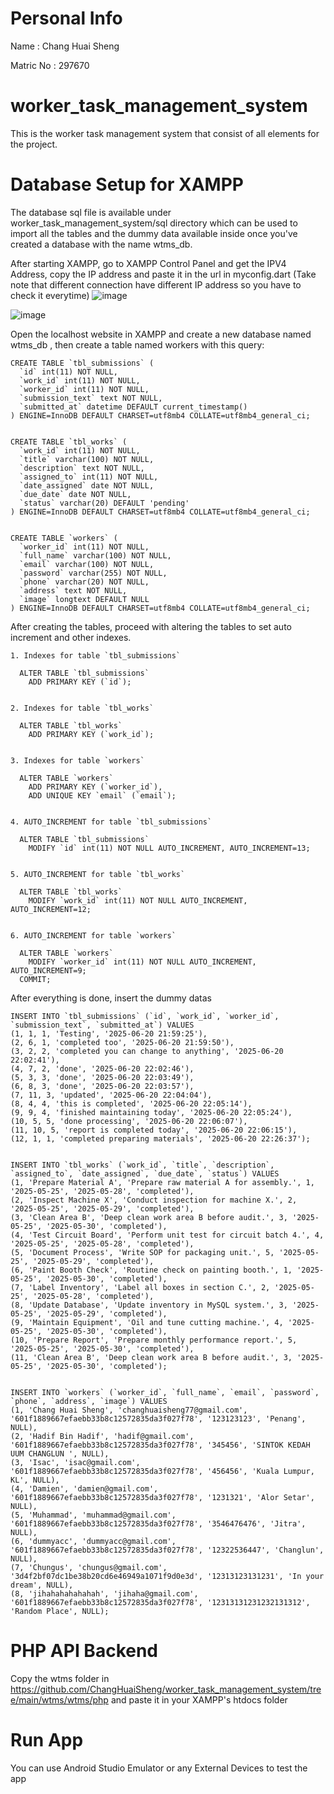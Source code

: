 # Personal Info
Name : Chang Huai Sheng

Matric No : 297670

# worker_task_management_system
This is the worker task management system that consist of all elements for the project.

# Database Setup for XAMPP
The database sql file is available under worker_task_management_system/sql directory which can be used to import all the tables and the dummy data available inside once you've created a database with the name wtms_db.

After starting XAMPP, go to XAMPP Control Panel and get the IPV4 Address, copy the IP address and paste it in the url in myconfig.dart (Take note that different connection have different IP address so you have to check it everytime)
![image](https://github.com/user-attachments/assets/5810c109-b4a8-4bb6-b6fd-d745ff487bb2)

![image](https://github.com/user-attachments/assets/0f5d4f11-86fb-49b3-a382-47fc66d25635)

Open the localhost website in XAMPP and create a new database named wtms_db , then create a table named workers with this query:

``` 
CREATE TABLE `tbl_submissions` (
  `id` int(11) NOT NULL,
  `work_id` int(11) NOT NULL,
  `worker_id` int(11) NOT NULL,
  `submission_text` text NOT NULL,
  `submitted_at` datetime DEFAULT current_timestamp()
) ENGINE=InnoDB DEFAULT CHARSET=utf8mb4 COLLATE=utf8mb4_general_ci;


CREATE TABLE `tbl_works` (
  `work_id` int(11) NOT NULL,
  `title` varchar(100) NOT NULL,
  `description` text NOT NULL,
  `assigned_to` int(11) NOT NULL,
  `date_assigned` date NOT NULL,
  `due_date` date NOT NULL,
  `status` varchar(20) DEFAULT 'pending'
) ENGINE=InnoDB DEFAULT CHARSET=utf8mb4 COLLATE=utf8mb4_general_ci;


CREATE TABLE `workers` (
  `worker_id` int(11) NOT NULL,
  `full_name` varchar(100) NOT NULL,
  `email` varchar(100) NOT NULL,
  `password` varchar(255) NOT NULL,
  `phone` varchar(20) NOT NULL,
  `address` text NOT NULL,
  `image` longtext DEFAULT NULL
) ENGINE=InnoDB DEFAULT CHARSET=utf8mb4 COLLATE=utf8mb4_general_ci;
```


After creating the tables, proceed with altering the tables to set auto increment and other indexes.

```
1. Indexes for table `tbl_submissions`

  ALTER TABLE `tbl_submissions`
    ADD PRIMARY KEY (`id`);


2. Indexes for table `tbl_works`

  ALTER TABLE `tbl_works`
    ADD PRIMARY KEY (`work_id`);


3. Indexes for table `workers`

  ALTER TABLE `workers`
    ADD PRIMARY KEY (`worker_id`),
    ADD UNIQUE KEY `email` (`email`);


4. AUTO_INCREMENT for table `tbl_submissions`

  ALTER TABLE `tbl_submissions`
    MODIFY `id` int(11) NOT NULL AUTO_INCREMENT, AUTO_INCREMENT=13;


5. AUTO_INCREMENT for table `tbl_works`

  ALTER TABLE `tbl_works`
    MODIFY `work_id` int(11) NOT NULL AUTO_INCREMENT, AUTO_INCREMENT=12;


6. AUTO_INCREMENT for table `workers`

  ALTER TABLE `workers`
    MODIFY `worker_id` int(11) NOT NULL AUTO_INCREMENT, AUTO_INCREMENT=9;
  COMMIT;
```

After everything is done, insert the dummy datas
 ```
INSERT INTO `tbl_submissions` (`id`, `work_id`, `worker_id`, `submission_text`, `submitted_at`) VALUES
(1, 1, 1, 'Testing', '2025-06-20 21:59:25'),
(2, 6, 1, 'completed too', '2025-06-20 21:59:50'),
(3, 2, 2, 'completed you can change to anything', '2025-06-20 22:02:41'),
(4, 7, 2, 'done', '2025-06-20 22:02:46'),
(5, 3, 3, 'done', '2025-06-20 22:03:49'),
(6, 8, 3, 'done', '2025-06-20 22:03:57'),
(7, 11, 3, 'updated', '2025-06-20 22:04:04'),
(8, 4, 4, 'this is completed', '2025-06-20 22:05:14'),
(9, 9, 4, 'finished maintaining today', '2025-06-20 22:05:24'),
(10, 5, 5, 'done processing', '2025-06-20 22:06:07'),
(11, 10, 5, 'report is completed today', '2025-06-20 22:06:15'),
(12, 1, 1, 'completed preparing materials', '2025-06-20 22:26:37');


INSERT INTO `tbl_works` (`work_id`, `title`, `description`, `assigned_to`, `date_assigned`, `due_date`, `status`) VALUES
(1, 'Prepare Material A', 'Prepare raw material A for assembly.', 1, '2025-05-25', '2025-05-28', 'completed'),
(2, 'Inspect Machine X', 'Conduct inspection for machine X.', 2, '2025-05-25', '2025-05-29', 'completed'),
(3, 'Clean Area B', 'Deep clean work area B before audit.', 3, '2025-05-25', '2025-05-30', 'completed'),
(4, 'Test Circuit Board', 'Perform unit test for circuit batch 4.', 4, '2025-05-25', '2025-05-28', 'completed'),
(5, 'Document Process', 'Write SOP for packaging unit.', 5, '2025-05-25', '2025-05-29', 'completed'),
(6, 'Paint Booth Check', 'Routine check on painting booth.', 1, '2025-05-25', '2025-05-30', 'completed'),
(7, 'Label Inventory', 'Label all boxes in section C.', 2, '2025-05-25', '2025-05-28', 'completed'),
(8, 'Update Database', 'Update inventory in MySQL system.', 3, '2025-05-25', '2025-05-29', 'completed'),
(9, 'Maintain Equipment', 'Oil and tune cutting machine.', 4, '2025-05-25', '2025-05-30', 'completed'),
(10, 'Prepare Report', 'Prepare monthly performance report.', 5, '2025-05-25', '2025-05-30', 'completed'),
(11, 'Clean Area B', 'Deep clean work area B before audit.', 3, '2025-05-25', '2025-05-30', 'completed');


INSERT INTO `workers` (`worker_id`, `full_name`, `email`, `password`, `phone`, `address`, `image`) VALUES
(1, 'Chang Huai Sheng', 'changhuaisheng77@gmail.com', '601f1889667efaebb33b8c12572835da3f027f78', '123123123', 'Penang', NULL),
(2, 'Hadif Bin Hadif', 'hadif@gmail.com', '601f1889667efaebb33b8c12572835da3f027f78', '345456', 'SINTOK KEDAH UUM CHANGLUN ', NULL),
(3, 'Isac', 'isac@gmail.com', '601f1889667efaebb33b8c12572835da3f027f78', '456456', 'Kuala Lumpur, KL', NULL),
(4, 'Damien', 'damien@gmail.com', '601f1889667efaebb33b8c12572835da3f027f78', '1231321', 'Alor Setar', NULL),
(5, 'Muhammad', 'muhammad@gmail.com', '601f1889667efaebb33b8c12572835da3f027f78', '3546476476', 'Jitra', NULL),
(6, 'dummyacc', 'dummyacc@gmail.com', '601f1889667efaebb33b8c12572835da3f027f78', '12322536447', 'Changlun', NULL),
(7, 'Chungus', 'chungus@gmail.com', '3d4f2bf07dc1be38b20cd6e46949a1071f9d0e3d', '12313123131231', 'In your dream', NULL),
(8, 'jihahahahahahah', 'jihaha@gmail.com', '601f1889667efaebb33b8c12572835da3f027f78', '12313131231232131312', 'Random Place', NULL);
```

# PHP API Backend

Copy the wtms folder in 
https://github.com/ChangHuaiSheng/worker_task_management_system/tree/main/wtms/wtms/php
and paste it in your XAMPP's htdocs folder 

# Run App
You can use Android Studio Emulator or any External Devices to test the app 
